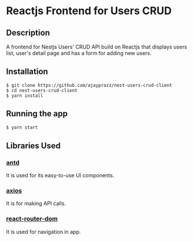 # Reactjs Frontend for Users CRUD

## Description

A frontend for Nestjs Users' CRUD API build on Reactjs that displays users list, user's detail page and has a form for adding new users.

## Installation

```
$ git clone https://github.com/ajayprazz/nest-users-crud-client
$ cd nest-users-crud-client
$ yarn install
```

## Running the app

```bash
$ yarn start
```

## Libraries Used

### [antd](https://www.npmjs.com/package/antd)

It is used for its easy-to-use UI components.

### [axios](https://www.npmjs.com/package/axios)

It is for making API calls.

### [react-router-dom](https://www.npmjs.com/package/react-router-dom)

It is used for navigation in app.
